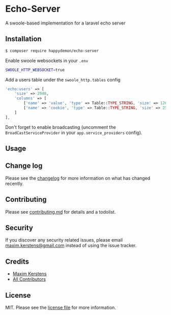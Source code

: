# Echo-Server

A swoole-based implementation for a laravel echo server

## Installation

``` bash
$ composer require happydemon/echo-server
```

Enable swoole websockets in your `.env`

```bash
SWOOLE_HTTP_WEBSOCKET=true
```

Add a users table under the `swoole_http.tables` config

```php
'echo:users' => [
    'size' => 2048,
    'columns' => [
        ['name' => 'value', 'type' => Table::TYPE_STRING, 'size' => 128],
        ['name' => 'cookie', 'type' => Table::TYPE_STRING, 'size' => 256],
    ]
],
```

Don't forget to enable broadcasting (uncomment the `BroadCastServiceProvider` in your `app.service_providers` config).

## Usage

## Change log

Please see the [changelog](changelog.md) for more information on what has changed recently.


## Contributing

Please see [contributing.md](contributing.md) for details and a todolist.

## Security

If you discover any security related issues, please email maxim.kerstens@gmail.com instead of using the issue tracker.

## Credits

- [Maxim Kerstens](https://github.com/happyDemon)
- [All Contributors](https://github.com/happyDemon/echo-server/graphs/contributors)

## License

MIT. Please see the [license file](license.md) for more information.
